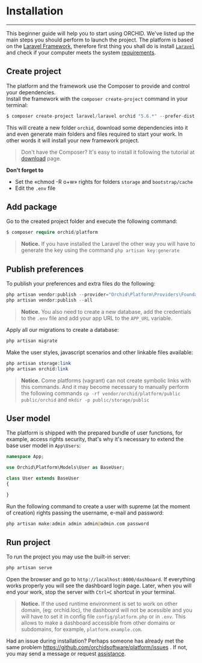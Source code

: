 # Installation
----------

This beginner guide will help you to start using ORCHID. We've listed up the main steps you should perform to launch the project. The platform is based on the [Laravel Framework](http://laravel.com), 
therefore first thing you shall do is install [`Laravel`](http://laravel.com) and check if your computer meets the system [requirements](/en/docs/requirements/).

## Create project

The platform and the framework use the Composer to provide and control your dependencies.   
Install the framework with the `composer create-project` command in your terminal:

```php
$ composer create-project laravel/laravel orchid "5.6.*" --prefer-dist
```

This will create a new folder `orchid`, download some dependencies into it and even generate main folders and files required to start your work. In other words it will install your new framework project.

> Don't have the Composer? It's easy to install it following the tutorial at [download](https://getcomposer.org/download/) page.

**Don't forget to**
- Set the «chmod -R o+w» rights for folders `storage` and `bootstrap/cache`
- Edit the `.env` file


## Add package

Go to the created project folder and execute the following command:
```php
$ composer require orchid/platform
```

> **Notice.** If you have installed the Laravel the other way you will have to generate the key
using the command `php artisan key:generate`

## Publish preferences

To publish your preferences and extra files do the following:
```php
php artisan vendor:publish --provider="Orchid\Platform\Providers\FoundationServiceProvider"
php artisan vendor:publish --all
```


> **Notice.** You also need to create a new database, add the credentials to the `.env` file and add your app URL to the `APP_URL` variable.


Apply all our migrations to create a database:
```php
php artisan migrate
```

Make the user styles, javascript scenarios and other linkable files available:
```php
php artisan storage:link
php artisan orchid:link
```

> **Notice.** Come platforms (vagrant) can not create symbolic links with this commands. And it may become necessary to manually perform the following commands 
`cp -rf vendor/orchid/platform/public public/orchid` and `mkdir -p public/storage/public`

## User model

The platform is shipped with the prepared bundle of user functions, for example, access rights security, that's why
it's necessary to extend the base user model in `App\Users`:

```php
namespace App;

use Orchid\Platform\Models\User as BaseUser;

class User extends BaseUser
{

}

```

Run the following command to create a user with supreme (at the moment of creation) rights passing the username, e-mail and password:
```php
php artisan make:admin admin admin@admin.com password
```

## Run project

To run the project you may use the built-in server:
```php
php artisan serve
```

Open the browser and go to `http://localhost:8000/dashboard`. If everything works properly you will see the dashboard login page. Later, when you will end your work, stop the server with `Ctrl+C` shortcut in your terminal.

> **Notice.** If the used runtime environment is set to work on other domain, (eg: orchid.loc),
 the dashboard will not be acessible and you will have to set it in config file `config/platform.php`
 or in `.env`. This allows to make a dashboard accessible from other domains or subdomains, for example, `platform.example.com`.
 
 
Had an issue during installation? Perhaps someone has already met the same problem https://github.com/orchidsoftware/platform/issues . If not, you may send a message or request [assistance](https://github.com/orchidsoftware/platform/issues).


